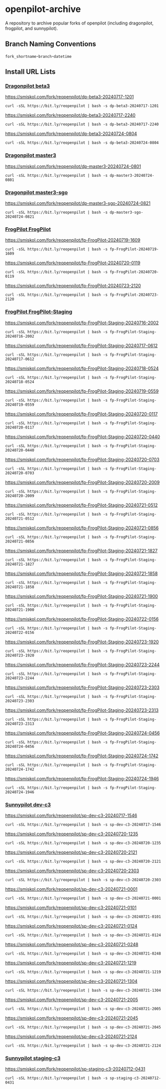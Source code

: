 # openpilot-archive
A repository to archive popular forks of openpilot (including dragonpilot, frogpilot, and sunnypilot).

## Branch Naming Conventions
`fork_shortname`-`branch`-`datetime`

## Install URL Lists

### [Dragonpilot beta3](https://github.com/reopenpilot/openpilot-archive/commits/dp-beta3-20240724-0804/)
https://smiskol.com/fork/reopenpilot/dp-beta3-20240717-1201
```
curl -sSL https://bit.ly/reopenpilot | bash -s dp-beta3-20240717-1201
```
https://smiskol.com/fork/reopenpilot/dp-beta3-20240717-2240
```
curl -sSL https://bit.ly/reopenpilot | bash -s dp-beta3-20240717-2240
```
https://smiskol.com/fork/reopenpilot/dp-beta3-20240724-0804
```
curl -sSL https://bit.ly/reopenpilot | bash -s dp-beta3-20240724-0804
```

### [Dragonpilot master3](https://github.com/reopenpilot/openpilot-archive/commits/dp-master3-20240724-0801/)
https://smiskol.com/fork/reopenpilot/dp-master3-20240724-0801
```
curl -sSL https://bit.ly/reopenpilot | bash -s dp-master3-20240724-0801
```

### [Dragonpilot master3-sgo](https://github.com/reopenpilot/openpilot-archive/commits/dp-master3-sgo-20240724-0821/)
https://smiskol.com/fork/reopenpilot/dp-master3-sgo-20240724-0821
```
curl -sSL https://bit.ly/reopenpilot | bash -s dp-master3-sgo-20240724-0821
```

### [FrogPilot FrogPilot](https://github.com/reopenpilot/openpilot-archive/commits/fp-FrogPilot-20240723-2120/)
https://smiskol.com/fork/reopenpilot/fp-FrogPilot-20240719-1609
```
curl -sSL https://bit.ly/reopenpilot | bash -s fp-FrogPilot-20240719-1609
```
https://smiskol.com/fork/reopenpilot/fp-FrogPilot-20240720-0119
```
curl -sSL https://bit.ly/reopenpilot | bash -s fp-FrogPilot-20240720-0119
```
https://smiskol.com/fork/reopenpilot/fp-FrogPilot-20240723-2120
```
curl -sSL https://bit.ly/reopenpilot | bash -s fp-FrogPilot-20240723-2120
```

### [FrogPilot FrogPilot-Staging](https://github.com/reopenpilot/openpilot-archive/commits/fp-FrogPilot-Staging-20240724-1946/)
https://smiskol.com/fork/reopenpilot/fp-FrogPilot-Staging-20240716-2002
```
curl -sSL https://bit.ly/reopenpilot | bash -s fp-FrogPilot-Staging-20240716-2002
```
https://smiskol.com/fork/reopenpilot/fp-FrogPilot-Staging-20240717-0612
```
curl -sSL https://bit.ly/reopenpilot | bash -s fp-FrogPilot-Staging-20240717-0612
```
https://smiskol.com/fork/reopenpilot/fp-FrogPilot-Staging-20240718-0524
```
curl -sSL https://bit.ly/reopenpilot | bash -s fp-FrogPilot-Staging-20240718-0524
```
https://smiskol.com/fork/reopenpilot/fp-FrogPilot-Staging-20240719-0559
```
curl -sSL https://bit.ly/reopenpilot | bash -s fp-FrogPilot-Staging-20240719-0559
```
https://smiskol.com/fork/reopenpilot/fp-FrogPilot-Staging-20240720-0117
```
curl -sSL https://bit.ly/reopenpilot | bash -s fp-FrogPilot-Staging-20240720-0117
```
https://smiskol.com/fork/reopenpilot/fp-FrogPilot-Staging-20240720-0440
```
curl -sSL https://bit.ly/reopenpilot | bash -s fp-FrogPilot-Staging-20240720-0440
```
https://smiskol.com/fork/reopenpilot/fp-FrogPilot-Staging-20240720-0703
```
curl -sSL https://bit.ly/reopenpilot | bash -s fp-FrogPilot-Staging-20240720-0703
```
https://smiskol.com/fork/reopenpilot/fp-FrogPilot-Staging-20240720-2009
```
curl -sSL https://bit.ly/reopenpilot | bash -s fp-FrogPilot-Staging-20240720-2009
```
https://smiskol.com/fork/reopenpilot/fp-FrogPilot-Staging-20240721-0512
```
curl -sSL https://bit.ly/reopenpilot | bash -s fp-FrogPilot-Staging-20240721-0512
```
https://smiskol.com/fork/reopenpilot/fp-FrogPilot-Staging-20240721-0856
```
curl -sSL https://bit.ly/reopenpilot | bash -s fp-FrogPilot-Staging-20240721-0856
```
https://smiskol.com/fork/reopenpilot/fp-FrogPilot-Staging-20240721-1827
```
curl -sSL https://bit.ly/reopenpilot | bash -s fp-FrogPilot-Staging-20240721-1827
```
https://smiskol.com/fork/reopenpilot/fp-FrogPilot-Staging-20240721-1858
```
curl -sSL https://bit.ly/reopenpilot | bash -s fp-FrogPilot-Staging-20240721-1858
```
https://smiskol.com/fork/reopenpilot/fp-FrogPilot-Staging-20240721-1900
```
curl -sSL https://bit.ly/reopenpilot | bash -s fp-FrogPilot-Staging-20240721-1900
```
https://smiskol.com/fork/reopenpilot/fp-FrogPilot-Staging-20240722-0156
```
curl -sSL https://bit.ly/reopenpilot | bash -s fp-FrogPilot-Staging-20240722-0156
```
https://smiskol.com/fork/reopenpilot/fp-FrogPilot-Staging-20240723-1920
```
curl -sSL https://bit.ly/reopenpilot | bash -s fp-FrogPilot-Staging-20240723-1920
```
https://smiskol.com/fork/reopenpilot/fp-FrogPilot-Staging-20240723-2244
```
curl -sSL https://bit.ly/reopenpilot | bash -s fp-FrogPilot-Staging-20240723-2244
```
https://smiskol.com/fork/reopenpilot/fp-FrogPilot-Staging-20240723-2303
```
curl -sSL https://bit.ly/reopenpilot | bash -s fp-FrogPilot-Staging-20240723-2303
```
https://smiskol.com/fork/reopenpilot/fp-FrogPilot-Staging-20240723-2313
```
curl -sSL https://bit.ly/reopenpilot | bash -s fp-FrogPilot-Staging-20240723-2313
```
https://smiskol.com/fork/reopenpilot/fp-FrogPilot-Staging-20240724-0456
```
curl -sSL https://bit.ly/reopenpilot | bash -s fp-FrogPilot-Staging-20240724-0456
```
https://smiskol.com/fork/reopenpilot/fp-FrogPilot-Staging-20240724-1742
```
curl -sSL https://bit.ly/reopenpilot | bash -s fp-FrogPilot-Staging-20240724-1742
```
https://smiskol.com/fork/reopenpilot/fp-FrogPilot-Staging-20240724-1946
```
curl -sSL https://bit.ly/reopenpilot | bash -s fp-FrogPilot-Staging-20240724-1946
```

### [Sunnypilot dev-c3](https://github.com/reopenpilot/openpilot-archive/commits/sp-dev-c3-20240721-2124/)
https://smiskol.com/fork/reopenpilot/sp-dev-c3-20240717-1546
```
curl -sSL https://bit.ly/reopenpilot | bash -s sp-dev-c3-20240717-1546
```
https://smiskol.com/fork/reopenpilot/sp-dev-c3-20240720-1235
```
curl -sSL https://bit.ly/reopenpilot | bash -s sp-dev-c3-20240720-1235
```
https://smiskol.com/fork/reopenpilot/sp-dev-c3-20240720-2121
```
curl -sSL https://bit.ly/reopenpilot | bash -s sp-dev-c3-20240720-2121
```
https://smiskol.com/fork/reopenpilot/sp-dev-c3-20240720-2303
```
curl -sSL https://bit.ly/reopenpilot | bash -s sp-dev-c3-20240720-2303
```
https://smiskol.com/fork/reopenpilot/sp-dev-c3-20240721-0001
```
curl -sSL https://bit.ly/reopenpilot | bash -s sp-dev-c3-20240721-0001
```
https://smiskol.com/fork/reopenpilot/sp-dev-c3-20240721-0101
```
curl -sSL https://bit.ly/reopenpilot | bash -s sp-dev-c3-20240721-0101
```
https://smiskol.com/fork/reopenpilot/sp-dev-c3-20240721-0124
```
curl -sSL https://bit.ly/reopenpilot | bash -s sp-dev-c3-20240721-0124
```
https://smiskol.com/fork/reopenpilot/sp-dev-c3-20240721-0248
```
curl -sSL https://bit.ly/reopenpilot | bash -s sp-dev-c3-20240721-0248
```
https://smiskol.com/fork/reopenpilot/sp-dev-c3-20240721-1219
```
curl -sSL https://bit.ly/reopenpilot | bash -s sp-dev-c3-20240721-1219
```
https://smiskol.com/fork/reopenpilot/sp-dev-c3-20240721-1304
```
curl -sSL https://bit.ly/reopenpilot | bash -s sp-dev-c3-20240721-1304
```
https://smiskol.com/fork/reopenpilot/sp-dev-c3-20240721-2005
```
curl -sSL https://bit.ly/reopenpilot | bash -s sp-dev-c3-20240721-2005
```
https://smiskol.com/fork/reopenpilot/sp-dev-c3-20240721-2045
```
curl -sSL https://bit.ly/reopenpilot | bash -s sp-dev-c3-20240721-2045
```
https://smiskol.com/fork/reopenpilot/sp-dev-c3-20240721-2124
```
curl -sSL https://bit.ly/reopenpilot | bash -s sp-dev-c3-20240721-2124
```
### [Sunnypilot staging-c3](https://github.com/reopenpilot/openpilot-archive/commits/sp-staging-c3-20240712-0431/)
https://smiskol.com/fork/reopenpilot/sp-staging-c3-20240712-0431
```
curl -sSL https://bit.ly/reopenpilot | bash -s sp-staging-c3-20240712-0431
```
